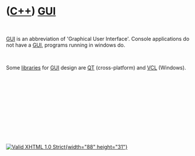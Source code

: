 



 

 

 

 

 

([C++](Cpp.htm)) [GUI](CppGui.htm)
==================================

 

[GUI](CppGui.htm) is an abbreviation of 'Graphical User Interface'.
Console applications do not have a [GUI](CppGui.htm), programs running
in windows do.

 

Some [libraries](CppLibrary.htm) for [GUI](CppGui.htm) design are
[QT](CppQt.htm) (cross-platform) and [VCL](CppVcl.htm) (Windows).

 

 

 

 

 





 

[![Valid XHTML 1.0 Strict](valid-xhtml10.png){width="88"
height="31"}](http://validator.w3.org/check?uri=referer)
